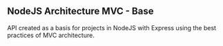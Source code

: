 ## NodeJS Architecture MVC - Base

API created as a basis for projects in NodeJS with Express using the best practices of MVC architecture.
